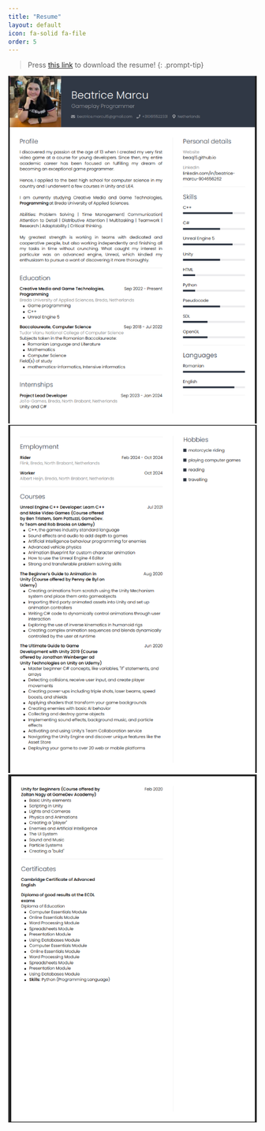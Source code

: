 ```yaml
---
title: "Resume"
layout: default
icon: fa-solid fa-file
order: 5
---
```


> Press [this link](/assets/Beatrice_Marcu.pdf "Download") to download the resume!
{: .prompt-tip}

![PDF as jpg](/assets/cv1.png)
![PDF as jpg](/assets/cv2.png)
![PDF as jpg](/assets/cv3.png)
